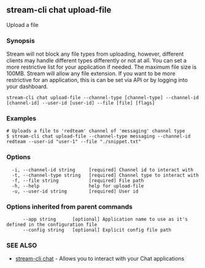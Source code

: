 ## stream-cli chat upload-file

Upload a file

### Synopsis

Stream will not block any file types from uploading, however, different
clients may handle different types differently or not at all.
You can set a more restrictive list for your application if needed.
The maximum file size is 100MB.
Stream will allow any file extension. If you want to be more restrictive
for an application, this is can be set via API or by logging into your dashboard.


```
stream-cli chat upload-file --channel-type [channel-type] --channel-id [channel-id] --user-id [user-id] --file [file] [flags]
```

### Examples

```
# Uploads a file to 'redteam' channel of 'messaging' channel type
$ stream-cli chat upload-file --channel-type messaging --channel-id redteam --user-id "user-1" --file "./snippet.txt"

```

### Options

```
  -i, --channel-id string     [required] Channel id to interact with
  -t, --channel-type string   [required] Channel type to interact with
  -f, --file string           [required] File path
  -h, --help                  help for upload-file
  -u, --user-id string        [required] User id
```

### Options inherited from parent commands

```
      --app string      [optional] Application name to use as it's defined in the configuration file
      --config string   [optional] Explicit config file path
```

### SEE ALSO

* [stream-cli chat](stream-cli_chat.md)	 - Allows you to interact with your Chat applications

